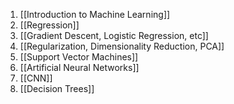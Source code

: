 1. [[Introduction to Machine Learning]]
2. [[Regression]]
3. [[Gradient Descent, Logistic Regression, etc]]
4. [[Regularization, Dimensionality Reduction, PCA]]
5. [[Support Vector Machines]]
6. [[Artificial Neural Networks]]
7. [[CNN]]
8. [[Decision Trees]]